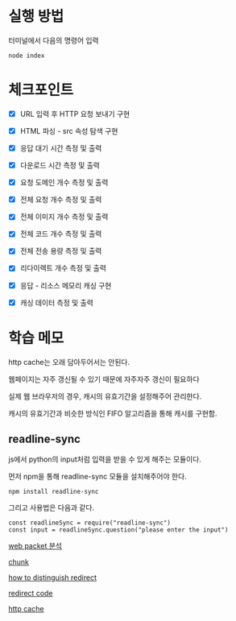 # 실행 방법

터미널에서 다음의 명령어 입력

```node index```

# 체크포인트

- [x] URL 입력 후 HTTP 요청 보내기 구현

- [x] HTML 파싱 - src 속성 탐색 구현

- [x] 응답 대기 시간 측정 및 출력

- [x] 다운로드 시간 측정 및 출력

- [x] 요청 도메인 개수 측정 및 출력

- [x] 전체 요청 개수 측정 및 출력

- [x] 전체 이미지 개수 측정 및 출력

- [x] 전체 코드 개수 측정 및 출력

- [x] 전체 전송 용량 측정 및 출력

- [x] 리다이렉트 개수 측정 및 출력

- [x] 응답 - 리소스 메모리 캐싱 구현

- [x] 캐싱 데이터 측정 및 출력

# 학습 메모

http cache는  오래 담아두어서는 안된다.

웹페이지는 자주 갱신될 수 있기 때문에 자주자주 갱신이 필요하다

실제 웹 브라우저의 경우, 캐시의 유효기간을 설정해주어 관리한다.

캐시의 유효기간과 비슷한 방식인 FIFO 알고리즘을 통해 캐시를 구현함.


## readline-sync

js에서 python의 input처럼 입력을 받을 수 있게 해주는 모듈이다.

먼저 npm을 통해 readline-sync 모듈을 설치해주어야 한다.

```npm install readline-sync```

그리고 사용법은 다음과 같다.

```
const readlineSync = require("readline-sync")
const input = readlineSync.question("please enter the input")
```

[web packet 분석](https://secure-key.tistory.com/45)

[chunk](https://mutpp.tistory.com/10)

[how to distinguish redirect](https://stackoverflow.com/questions/43347422/how-do-i-distinguish-a-automatic-redirect-from-a-user-intended-redirect-a-click)

[redirect code](https://im-first-rate.tistory.com/73)

[http cache](https://pjh3749.tistory.com/264)